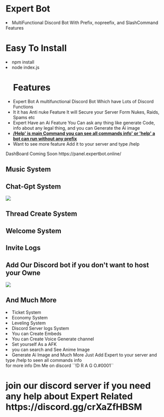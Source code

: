 <h1>Expert Bot</h1>
<li>MultiFunctional Discord Bot With Prefix, nopreefix, and SlashCommand Features</li>
<h1>Easy To Install</h1>
<li>npm install</li>
<li>node index.js</li>
<ul>
  <h1>Features</h1>
<li><span>Expert Bot</span> A multifunctional Discord Bot Which have Lots of Discord Functions</li>
<li>It it has Anti nuke Feature It will Secure your Server Form Nukes, Raids, Spams etc</li>
<li>Expert Have an Ai Feature You Can ask any thing like generate Code, info about any legal thing, and you can Generate the Ai image</span></li>
<li><b><u>/Help'<span> is main Command you can see all commands info</span>' or '<span>help</span>' a bot can run without any prefix </u></b></li>
<li>Want to see more feature Add it to your server and type /help</li>
</ul>
DashBoard Coming Soon https://panel.expertbot.online/
<h2>Music System</h2>

<h2>Chat-Gpt  System</h2>
<img src="https://media.discordapp.net/attachments/1151589548195840121/1158397718134280312/image.png?ex=651c1971&is=651ac7f1&hm=588020e1e6b68b312ba2840525676c9fcce2fa945c496f8ae1fe62c0948844c9&=">
<h2>Thread Create  System</h2>

<h2>Welcome System</h2>

<h2>Invite Logs</h2>

<h2>Add Our Discord bot if you don't want to host your Owne</h2>
<a href="https://top.gg/bot/1023810715250860105">
  <img src="https://top.gg/api/widget/1023810715250860105.svg">
</a>
<h2>And Much More </h2>
<li>Ticket System</span></li>
<li>Economy System</span></li>
<li>Leveling System</span></li>
<li>Discord Server logs System</span></li>
<li>You can Create Embeds</span></li>
<li>You can Create Voice Generate channel</span></li>
<li>Set yourself As a AFK</span></li>
<li>you can search and See Anime Image</span></li>
<li>Generate Ai Image and Much More Just Add Expert to your server and type /help to seen all commands info</span></li>
for more info Dm Me on discord ``!D R A G O.#0001``
<h1> join our discord server if you need any help about Expert Related https://discord.gg/crXaZfHBSM</h1>
